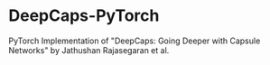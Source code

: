 # DeepCaps-PyTorch
PyTorch Implementation of "DeepCaps: Going Deeper with Capsule Networks" by Jathushan Rajasegaran et al.
